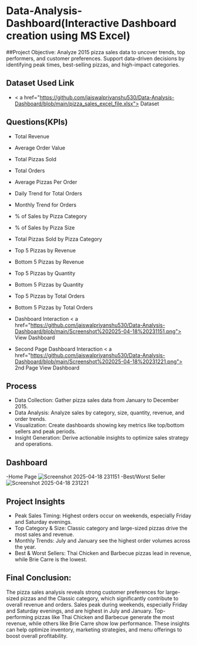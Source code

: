 # Data-Analysis-Dashboard(Interactive Dashboard creation using MS Excel)
##Project Objective:
Analyze 2015 pizza sales data to uncover trends, top performers, and customer preferences.
Support data-driven decisions by identifying peak times, best-selling pizzas, and high-impact categories.

## Dataset Used Link
- < a href="https://github.com/jaiswalpriyanshu530/Data-Analysis-Dashboard/blob/main/pizza_sales_excel_file.xlsx"> Dataset</a>

## Questions(KPIs)
- Total Revenue
- Average Order Value
- Total Pizzas Sold
- Total Orders
- Average Pizzas Per Order
- Daily Trend for Total Orders
- Monthly Trend for Orders
- % of Sales by Pizza Category
- % of Sales by Pizza Size
- Total Pizzas Sold by Pizza Category
- Top 5 Pizzas by Revenue
- Bottom 5 Pizzas by Revenue
- Top 5 Pizzas by Quantity
- Bottom 5 Pizzas by Quantity
- Top 5 Pizzas by Total Orders
- Bottom 5 Pizzas by Total Orders

- Dashboard Interaction < a href="https://github.com/jaiswalpriyanshu530/Data-Analysis-Dashboard/blob/main/Screenshot%202025-04-18%20231151.png"> View Dashboard</a>
- Second Page Dashboard Interaction < a href="https://github.com/jaiswalpriyanshu530/Data-Analysis-Dashboard/blob/main/Screenshot%202025-04-18%20231221.png"> 2nd Page View Dashboard</a>

## Process
- Data Collection: Gather pizza sales data from January to December 2015.
- Data Analysis: Analyze sales by category, size, quantity, revenue, and order trends.
- Visualization: Create dashboards showing key metrics like top/bottom sellers and peak periods.
- Insight Generation: Derive actionable insights to optimize sales strategy and operations.

## Dashboard
-Home Page
![Screenshot 2025-04-18 231151](https://github.com/user-attachments/assets/bca4b5a5-6552-43cc-8c83-a5ccda2eb190)
-Best/Worst Seller
![Screenshot 2025-04-18 231221](https://github.com/user-attachments/assets/2b086f85-54fb-4d1d-9c8c-10b72ccbaad5)

## Project Insights
- Peak Sales Timing: Highest orders occur on weekends, especially Friday and Saturday evenings.
- Top Category & Size: Classic category and large-sized pizzas drive the most sales and revenue.
- Monthly Trends: July and January see the highest order volumes across the year.
- Best & Worst Sellers: Thai Chicken and Barbecue pizzas lead in revenue, while Brie Carre is the lowest.

## Final Conclusion:
The pizza sales analysis reveals strong customer preferences for large-sized pizzas and the Classic category, which significantly contribute to overall revenue and orders. Sales peak during weekends, especially Friday and Saturday evenings, and are highest in July and January. Top-performing pizzas like Thai Chicken and Barbecue generate the most revenue, while others like Brie Carre show low performance. These insights can help optimize inventory, marketing strategies, and menu offerings to boost overall profitability.

